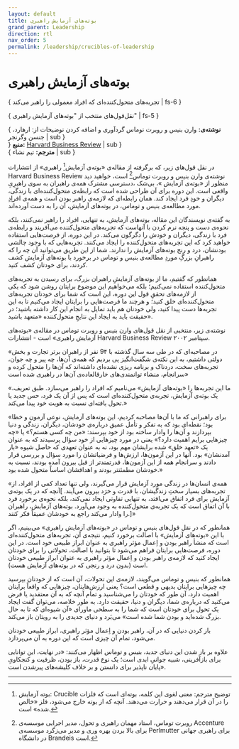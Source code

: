 ```yaml
---
layout: default
title: بوته‌های آزمایش راهبری
grand_parent: Leadership
direction: rtl
nav_order: 5
permalink: /leadership/crucibles-of-leadership
---
```


# بوته‌های آزمایش راهبری
{ تجربه‌های متحول‌کننده‌ای که افراد معمولی را راهبر می‌کند | fs-6 }

{ نقل‌قول‌های منتخب از "بوته‌های آزمایش راهبری" | fs-5 }

{ **نوشته‌ی:** وارن بنیس و روبرت توماس  گردآوری و اضافه کردن توضیحات از: ارهارد، جنسن وگرنجر | sub }  
} **منبع:** [Harvard Business Review](https://hbr.org/2002/09/crucibles-of-leadership) | sub }  
{ **مترجم:** تیم نشاء | sub }

در نقل قول‌های زیر، که برگرفته از مقاله‌ی «بوته‌ی آزمایش[^1] راهبری» از انتشارات Harvard Business Review نوشته‌ی وارن بنیس و روبرت توماس[^2] است، خواهید دید منظور از «بوته‌ی آزمایش »، بی‌شک ،دسترسی مشترک همه‌ی راهبران به سوی راهبرِیِ  واقعی است. این دوره برای آن طراحی شده است که رابطه‌ی متحول‌کننده‌ای با زندگی، دیگران و خودِ فرد ایجاد کند. همان رابطه‌ای که لازمه‌ی راهبر بودن است و همه‌ی افراِدِ مورد مطالعه‌ی بنیس و توماس، در بوته‌های آزمایش، آن را به دست آورده‌اند.

به گفته‌ی نویسندگان این مقاله، بوته‌های آزمایش، به تنهایی، افراد را راهبر نمی‌کنند، بلکه نحوه‌ی دست و پنجه نرم کردن با آنهاست که تجربه‌های متحول‌کننده می‌آفریند و رابطه‌ی فرد با زندگی، دیگران و خودش را دگرگون می‌کند. در این دوره، از فرصت‌هایی استفاده خواهید کرد که این تجربه‌های متحول‌کننده را ایجاد می‌کنند. تجربه‌هایی که با وجود چالشی بودنشان، درد و رنج بوته‌های آزمایش را ندارند. شما از این طریق می‌توانید آن چه را که راهبرانِ بزرگِ موردِ مطالعه‌ی بنیس و توماس در برخورد با بوته‌های آزمایش کشف کردند، برای خودتان کشف کنید.

همانطور که گفتیم، ما از بوته‌های آزمایشِ راهبران بزرگ، برای رسیدن به تجربه‌های متحول‌کننده استفاده نمی‌کنیم؛ بلکه می‌خواهیم این موضوع برایتان روشن شود که یکی از لازمه‌های تحققِ قول این دوره، این است که شما برای خودتان تجربه‌های متحول‌کننده‌ای خلق کنید؛ و هرچند ما فرصت‌هایی را برایتان ایجاد می‌کنیم تا به این تجربه‌ها دست پیدا کنید، ولی خودتان هم باید تمایل به انجام این کار داشته باشید؛ در حقیقت باید به ایجاد این نتایجِ متحول‌کننده «متعهد باشید».

نوشته‌ی زیر، منتخبی از نقل قول‌های وارن بنیس و روبرت توماس در مقاله‌ی «بوته‌های آزمایش راهبری» است - انتشارات Harvard Business Review سپتامبر ۲۰۰۲.

«در مصاحبه‌ای که در طی سه سال گذشته با 9۴ نفر از راهبران برتر تجارت و بخش دولتی داشتیم، به این نکته‌ی شگفت‌انگیز پی بردیم که همه‌ی آن‌ها، چه پیر و چه جوان، تجربه‌های سخت، دردناک و برنامه ریزی نشده‌ای داشته‌اند که آن‌ها را متحول کرده و سرانجام، منشاء توانمندی‌های خارقالعاده‌ی آن‌ها در راهبری شده است»

«ما این تجربه‌ها را «بوته‌های آزمایش» می‌نامیم که افراد را راهبر می‌سازد. طبق تعریف، یک بوته‌ی آزمایش، تجربه‌ی متحول‌کننده‌ای است که پس از آن یک فرد، حس جدید یا تحول یافته‌ای نسبت به هویت خود پیدا می‌کند.»

«برای راهبرانی که ما با آن‌ها مصاحبه کردیم، این بوته‌های آزمایش، نوعی آزمون و خطا بود؛ نقطه‌ای بود که به تفکر و تأمل عمیق درباره‌ی خودشان، دیگران، زندگی و دنیا بپردازند و آن‌ها را وادار ساخته بود از خود بپرسند: «من چه کسی هستم؟» یا «چه چیزهایی برایم اهمیت دارد؟» یعنی در مورد چیزهایی از خود سؤال پرسیدند که به عنوان یک «تعهد خلق» شده برایشان مهم بود، نه به عنوان تعهدی که حاصل شیوه «بار آمدنشان» بود. آنها در این آزمون‌ها، ارزش‌ها و فرضیاتشان را مورد سؤال و بررسی قرار دادند و سرانجام همه از این آزمون‌ها، قدرتمندتر از قبل بیرون آمده بودند، نسبت به خودشان مطمئنتر بودند و اهدافشان اساساً متحول شده بود.»

«همه‌ی انسان‌ها در زندگی مورد آزمایش قرار می‌گیرند، ولی تنها تعداد کمی از افراد، از تجربه‌های بسیار سختِ زندگیشان، با قدرت و خرَد بیرون می‌آیند. ]آنچه که در یک بوته‌ی آزمایش برای فرد اتفاق می‌افتد، به تنهایی تفاوتی ایجاد نمی‌کند، بلکه نحوه‌ی برخورد فرد با آن اتفاق است که یک تجربه‌ی متحول‌کننده به وجود می‌آورد. بوته‌های آزمایش، راهبران را وادار می‌کند راجع به خودشان عمیقاً فکر کنند.]»

همانطور که در نقل قول‌های بنیس و توماس در «بوته‌های آزمایش راهبری» می‌بینیم، اگر با این «بوته‌های آزمایش» با اصالت برخورد کنیم، نتیجه‌ی آن، تجربه‌های متحول‌کننده‌ای است که منشأ راهبر بودن و اِعمال مؤثر راهبری به عنوان ابراز طبیعی خود است. در این دوره، فرصت‌هایی برایتان فراهم می‌شود تا بتوانید با اصالت، تحولاتی را برای خودتان ایجاد کنید که لازمه‌ی راهبر بودن و اِعمال مؤثر راهبری به عنوان ابراز طبیعی خودتان است (بدون درد و رنجی که در بوته‌های آزمایش هست).

همانطور که بنیس و توماس می‌گویند، لازمه‌ی این تحولات، آن است که از خودتان بپرسید چه چیزهایی برایتان بدیهی و قطعی است؟ یعنی ارزش‌هایتان، چیزهایی که واقعاً برایتان اهمیت دارد، آن طور که خودتان را می‌شناسید و تمام آنچه که به آن معتقدید یا فرض می‌کنید که درباره‌ی شما، دیگران و دنیا، حقیقت دارد. به طور خلاصه، می‌توان گفت ایجاد یک تحول برای خودتان است که شما را به سطحی ماورای «آن شیوه‌ای که تا به حال بزرگ شده‌اید و بودن شما شده است» می‌بَرد و دنیای جدیدی را به رویتان باز می‌کند.

باز کردن دنیایی که در آن، راهبر بودن و اِعمال مؤثر راهبری، ابراز طبیعی خودتان می‌شود، تمام آن چیزی است که این دوره به آن می‌پردازد.

علاوه بر باز شدن این دنیای جدید، بنیس و توماس اظهار می‌کنند: «در نهایت، این توانایی برای بازآفرینی، شبیه جوانیِ ابدی است؛ یک نوع قدرت، باز بودن، ظرفیت و کنجکاویِ پایان ناپذیر برای دانستن و بر خلاف کلیشه‌های پیرشدن است».

---
[^1]: بوته آزمایش: Crucible توضیح مترجم: معنی لغوی این کلمه، بوته‌ای است که فلزات را در آن قرار می‌دهند و حرارت می‌دهند. آنچه که از بوته خارج می‌شود، فلز «خالص شده» است.
[^2]: روبرت توماس، استاد مهمان راهبری و تحول، مدیر اجرایی موسسه‌ی Accenture برای بالا بردن بهره وری و مدیر می‌زگرد موسسه‌ی Perlmutter برای راهبری جهانی در دانشگاه Brandeis است.
